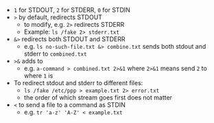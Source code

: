 * `1` for STDOUT, `2` for STDERR, `0` for STDIN
* `>` by default, redirects STDOUT
  * to modify, e.g. `2>` redirects STDERR
  * Example: `ls /fake 2> stderr.txt`
* `&>` redirects both STDOUT and STDERR
  * e.g. `ls no-such-file.txt &> combine.txt` sends both stdout and stderr to `combined.txt`
* `>&` adds to
  * e.g. `a-command > combined.txt 2>&1` where `2>&1` means send `2` to where `1` is
* To redirect stdout and stderr to different files:
  * `ls /fake /etc/ppp > example.txt 2> error.txt`
  * the order of which stream goes first does not matter
* `<` to send a file to a command as STDIN
  * e.g. `tr 'a-z' 'A-Z' < example.txt`

